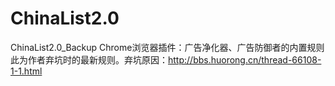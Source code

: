 # ChinaList2.0
ChinaList2.0_Backup Chrome浏览器插件：广告净化器、广告防御者的内置规则  此为作者弃坑时的最新规则。弃坑原因：http://bbs.huorong.cn/thread-66108-1-1.html
